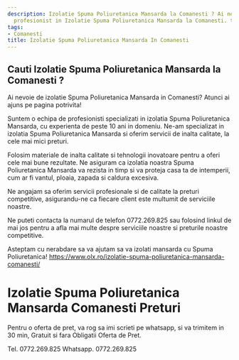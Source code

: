 ```yaml
---
description: Izolatie Spuma Poliuretanica Mansarda la Comanesti ? Ai nevoie de un
  profesionist in Izolatie Spuma Poliuretanica Mansarda la Comanesti. tel. 0772.269.825
tags:
- Comanesti
title: Izolatie Spuma Poliuretanica Mansarda In Comanesti
---
```



## Cauti Izolatie Spuma Poliuretanica Mansarda la Comanesti ?

Ai nevoie de izolatie Spuma Poliuretanica Mansarda in Comanesti? 
Atunci ai ajuns pe pagina potrivita!

Suntem o echipa de profesionisti specializati in izolatia Spuma Poliuretanica Mansarda, cu experienta de peste 10 ani in domeniu. 
Ne-am specializat in izolatia Spuma Poliuretanica Mansarda si oferim servicii de inalta calitate, la cele mai mici preturi. 

Folosim materiale de inalta calitate si tehnologii inovatoare pentru a oferi cele mai bune rezultate. 
Ne asiguram ca izolatia noastra Spuma Poliuretanica Mansarda va rezista in timp si va proteja casa ta de intemperii, cum ar fi vantul, ploaia, zapada si caldura excesiva. 

Ne angajam sa oferim servicii profesionale si de calitate la preturi competitive, asigurandu-ne ca fiecare client este multumit de serviciile noastre. 

Ne puteti contacta la numarul de telefon 0772.269.825 sau folosind linkul de mai jos pentru a afla mai multe despre serviciile noastre si preturile noastre competitive. 

Asteptam cu nerabdare sa va ajutam sa va izolati mansarda cu Spuma Poliuretanica! 
https://www.olx.ro/izolatie-spuma-poliuretanica-mansarda-comanesti/

# Izolatie Spuma Poliuretanica Mansarda Comanesti Preturi
Pentru o oferta de pret, va rog sa imi scrieti pe whatsapp, si va trimitem in 30 min, Gratuit si fara Obligatii Oferta de Pret.

Tel. 0772.269.825
Whatsapp. 0772.269.825